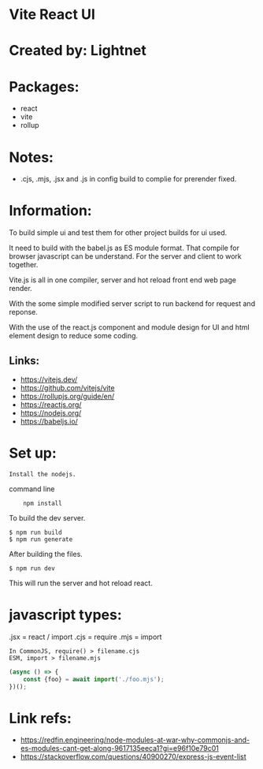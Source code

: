 # Vite React UI

# Created by: Lightnet

# Packages:
- react
- vite
- rollup

# Notes:
 - .cjs, .mjs, .jsx and .js in config build to complie for prerender fixed.

# Information:

To build simple ui and test them for other project builds for ui used.

It need to build with the babel.js as ES module format. That compile for browser javascript can be understand. For the server and client to work together.

Vite.js is all in one compiler, server and hot reload front end web page render.

With the some simple modified server script to run backend for request and reponse.

With the use of the react.js component and module design for UI and html element design to reduce some coding.

## Links:
- https://vitejs.dev/
- https://github.com/vitejs/vite
- https://rollupjs.org/guide/en/
- https://reactjs.org/
- https://nodejs.org/
- https://babeljs.io/

# Set up:
    Install the nodejs.

command line
```
    npm install
```

To build the dev server.
```
$ npm run build
$ npm run generate
```

After building the files.
```
$ npm run dev
```
This will run the server and hot reload react.


# javascript types:
.jsx = react / import
.cjs = require
.mjs = import

```
In CommonJS, require() > filename.cjs
ESM, import > filename.mjs
```

```js
(async () => {
    const {foo} = await import('./foo.mjs');
})();
```


# Link refs:
- https://redfin.engineering/node-modules-at-war-why-commonjs-and-es-modules-cant-get-along-9617135eeca1?gi=e96f10e79c01
- https://stackoverflow.com/questions/40900270/express-js-event-list













